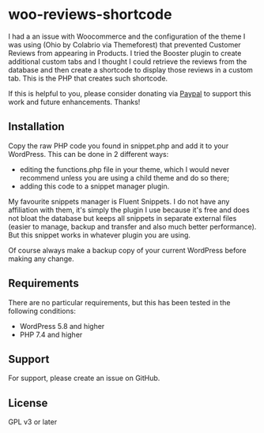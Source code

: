 # woo-reviews-shortcode

I had a an issue with Woocommerce and the configuration of the theme I was using (Ohio by Colabrio via Themeforest) that prevented Customer Reviews from appearing in Products.
I tried the Booster plugin to create additional custom tabs and I thought I could retrieve the reviews from the database and then create a shortcode to display those reviews in a custom tab. This is the PHP that creates such shortcode. 

If this is helpful to you, please consider donating via [Paypal](https://paypal.me/fabienbutazzi) to support this work and future enhancements. Thanks!

## Installation

Copy the raw PHP code you found in snippet.php and add it to your WordPress. This can be done in 2 different ways: 
- editing the functions.php file in your theme, which I would never recommend unless you are using a child theme and do so there; 
- adding this code to a snippet manager plugin.

My favourite snippets manager is Fluent Snippets. I do not have any affiliation with them, it's simply the plugin I use because it's free and  does not bloat the database but keeps all snippets in separate external files (easier to manage, backup and transfer and also much better performance). But this snippet works in whatever plugin you are using.

Of course always make a backup copy of your current WordPress before making any change.

## Requirements

There are no particular requirements, but this has been tested in the following conditions:
- WordPress 5.8 and higher
- PHP 7.4 and higher

## Support

For support, please create an issue on GitHub.

## License

GPL v3 or later